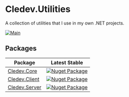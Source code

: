 # Cledev.Utilities
A collection of utilities that I use in my own .NET projects.

[![Main](https://github.com/lucabriguglia/Cledev.Tools/actions/workflows/main.yml/badge.svg)](https://github.com/lucabriguglia/Cledev.Tools/actions/workflows/main.yml)

## Packages

| Package | Latest Stable |
| --- | --- |
| [Cledev.Core](https://www.nuget.org/packages/Cledev.Core) | [![Nuget Package](https://img.shields.io/badge/nuget-1.2.0-blue.svg)](https://www.nuget.org/packages/Cledev.Core)
| [Cledev.Client](https://www.nuget.org/packages/Cledev.Client) | [![Nuget Package](https://img.shields.io/badge/nuget-1.2.0-blue.svg)](https://www.nuget.org/packages/Cledev.Client)
| [Cledev.Server](https://www.nuget.org/packages/Cledev.Server) | [![Nuget Package](https://img.shields.io/badge/nuget-1.2.0-blue.svg)](https://www.nuget.org/packages/Cledev.Server)
